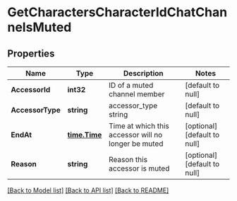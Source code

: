# GetCharactersCharacterIdChatChannelsMuted

## Properties
Name | Type | Description | Notes
------------ | ------------- | ------------- | -------------
**AccessorId** | **int32** | ID of a muted channel member | [default to null]
**AccessorType** | **string** | accessor_type string | [default to null]
**EndAt** | [**time.Time**](time.Time.md) | Time at which this accessor will no longer be muted | [optional] [default to null]
**Reason** | **string** | Reason this accessor is muted | [optional] [default to null]

[[Back to Model list]](../README.md#documentation-for-models) [[Back to API list]](../README.md#documentation-for-api-endpoints) [[Back to README]](../README.md)


